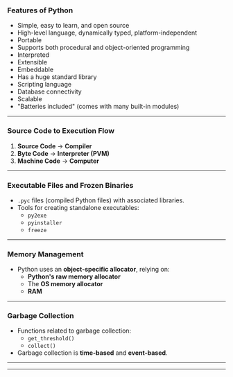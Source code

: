 
### Features of Python
- Simple, easy to learn, and open source
- High-level language, dynamically typed, platform-independent
- Portable
- Supports both procedural and object-oriented programming
- Interpreted
- Extensible
- Embeddable
- Has a huge standard library
- Scripting language
- Database connectivity
- Scalable
- "Batteries included" (comes with many built-in modules)

---

### Source Code to Execution Flow
1. **Source Code** → **Compiler**  
2. **Byte Code** → **Interpreter (PVM)**  
3. **Machine Code** → **Computer**

---

### Executable Files and Frozen Binaries
- `.pyc` files (compiled Python files) with associated libraries.
- Tools for creating standalone executables:
  - `py2exe`
  - `pyinstaller`
  - `freeze`

---

### Memory Management
- Python uses an **object-specific allocator**, relying on:
  - **Python's raw memory allocator**
  - The **OS memory allocator**
  - **RAM**

---

### Garbage Collection
- Functions related to garbage collection:
  - `get_threshold()`  
  - `collect()`  
- Garbage collection is **time-based** and **event-based**.

---


---
